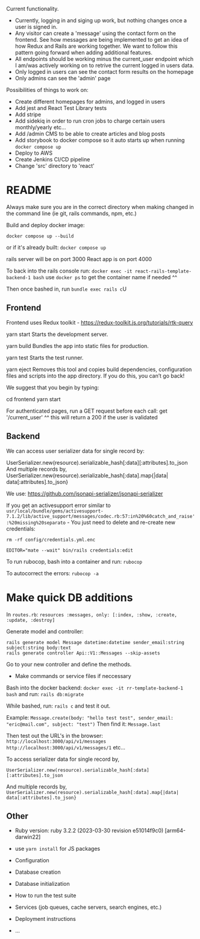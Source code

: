 Current functionality.
- Currently, logging in and siging up work, but nothing changes once a user is signed in.
- Any visitor can create a 'message' using the contact form on the frontend. See how messages are being implemented to get an idea of how Redux and Rails are working together. We want to follow this pattern going forward when adding additional features.
- All endpoints should be working minus the current_user endpoint which I am/was actively working on to retrive the current logged in users data.
- Only logged in users can see the contact form results on the homepage
- Only admins can see the 'admin' page


Possibilities of things to work on:
- Create different homepages for admins, and logged in users
- Add jest and React Test Library tests
- Add stripe
- Add sidekiq in order to run cron jobs to charge certain users monthly/yearly etc...
- Add /admin CMS to be able to create articles and blog posts
- Add storybook to docker compose so it auto starts up when running `docker compose up`
- Deploy to AWS
- Create Jenkins CI/CD pipeline
- Change 'src' directory to 'react'

# README

Always make sure you are in the correct directory when making changed in the command line (ie git, rails commands, npm, etc.)

Build and deploy docker image:

`docker compose up --build`

or if it's already built:
`docker compose up`

rails server will be on port 3000
React app is on port 4000

To back into the rails console run:
`docker exec -it react-rails-template-backend-1 bash`
use `docker ps` to get the container name if needed ^^

Then once bashed in, run `bundle exec rails c`U


## Frontend

Frontend uses Redux toolkit - https://redux-toolkit.js.org/tutorials/rtk-query


yarn start
    Starts the development server.

  yarn build
    Bundles the app into static files for production.

  yarn test
    Starts the test runner.

  yarn eject
    Removes this tool and copies build dependencies, configuration files
    and scripts into the app directory. If you do this, you can’t go back!

We suggest that you begin by typing:

  cd frontend
  yarn start

For authenticated pages, run a GET request before each call:
get '/current_user'
^^ this will return a 200 if the user is validated


## Backend
We can access user serializer data for single record by:

UserSerializer.new(resource).serializable_hash[:data][:attributes].to_json
And multiple records by,
UserSerializer.new(resource).serializable_hash[:data].map{|data| data[:attributes].to_json}


We use: https://github.com/jsonapi-serializer/jsonapi-serializer




If you get an activesupport error similar to `usr/local/bundle/gems/activesupport-7.1.2/lib/active_support/messages/codec.rb:57:in%20%60catch_and_raise':%20missing%20separato` - You just need to delete and re-create new credentials:

`rm -rf config/credentials.yml.enc`

`EDITOR="mate --wait" bin/rails credentials:edit`


To run rubocop, bash into a container and run:
`rubocop`

To autocorrect the errors:
`rubocop -a`


# Make quick DB additions

In `routes.rb`: `resources :messages, only: [:index, :show, :create, :update, :destroy]`

Generate model and controller:
```
rails generate model Message datetime:datetime sender_email:string subject:string body:text
rails generate controller Api::V1::Messages --skip-assets
```

Go to your new controller and define the methods.
- Make commands or service files if neccessary

Bash into the docker backend:
`docker exec -it rr-template-backend-1 bash` 
and run: `rails db:migrate`

While bashed, run: `rails c` and test it out.

Example:
`Message.create(body: "hello test test", sender_email: "eric@mail.com", subject: "test")`
Then find it: `Message.last`

Then test out the URL's in the browser:
`http://localhost:3000/api/v1/messages`
`http://localhost:3000/api/v1/messages/1` etc...


To access serializer data for single record by,

`UserSerializer.new(resource).serializable_hash[:data][:attributes].to_json`

And multiple records by,
`UserSerializer.new(resource).serializable_hash[:data].map{|data| data[:attributes].to_json}`


## Other

* Ruby version: ruby 3.2.2 (2023-03-30 revision e51014f9c0) [arm64-darwin22]

* use `yarn install` for JS packages




* Configuration

* Database creation

* Database initialization

* How to run the test suite

* Services (job queues, cache servers, search engines, etc.)

* Deployment instructions

* ...
